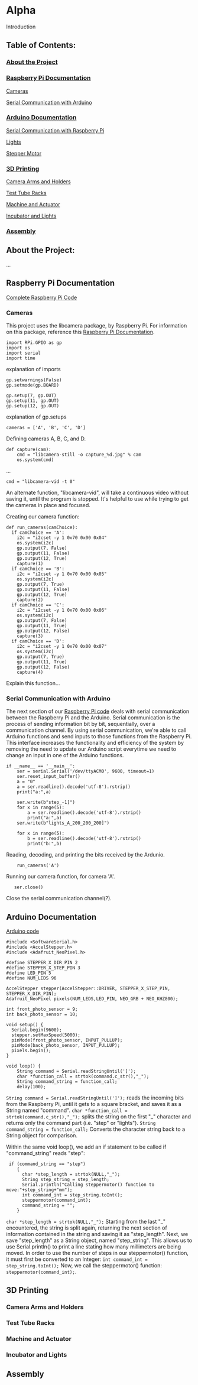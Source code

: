 # Alpha
Introduction


## Table of Contents:
### [About the Project](https://github.com/LiftLaboratory/Alpha/edit/main/README.md#about-the-project)
### [Raspberry Pi Documentation](https://github.com/LiftLaboratory/Alpha/edit/main/README.md#raspberry-pi-documentation)
  [Cameras](https://github.com/LiftLaboratory/Alpha/edit/main/README.md#cameras)
  
  [Serial Communication with Arduino](https://github.com/LiftLaboratory/Alpha/edit/main/README.md#serial-communication-with-arduino)
### [Arduino Documentation](https://github.com/LiftLaboratory/Alpha/edit/main/README.md#ardunio-documentation)
  [Serial Communication with Raspberry Pi](https://github.com/LiftLaboratory/Alpha/edit/main/README.md#serial-communication-with-raspberry-pi)
  
  [Lights](https://github.com/LiftLaboratory/Alpha/edit/main/README.md#lights)
  
  [Stepper Motor](https://github.com/LiftLaboratory/Alpha/edit/main/README.md#stepper-motor)
### [3D Printing](https://github.com/LiftLaboratory/Alpha/edit/main/README.md#3d-printing-1)
  [Camera Arms and Holders](https://github.com/LiftLaboratory/Alpha/edit/main/README.md#camera-parts)
  
  [Test Tube Racks](https://github.com/LiftLaboratory/Alpha/edit/main/README.md#test-tube-racks)
  
  [Machine and Actuator](https://github.com/LiftLaboratory/Alpha/edit/main/README.md#machine-and-actuator)
  
  [Incubator and Lights](https://github.com/LiftLaboratory/Alpha/edit/main/README.md#incubator-and-lights)
### [Assembly](https://github.com/LiftLaboratory/Alpha/edit/main/README.md#assembly-1)

## About the Project:

...

## Raspberry Pi Documentation

[Complete Raspberry Pi Code](./pi_serial_comm.py)

### Cameras
This project uses the libcamera package, by Raspberry Pi. For information on this package, reference this [Raspberry Pi Documentation](https://www.raspberrypi.com/documentation/accessories/camera.html#libcamera-and-libcamera-apps).

```
import RPi.GPIO as gp
import os
import serial
import time
```
explanation of imports

```
gp.setwarnings(False)
gp.setmode(gp.BOARD)

gp.setup(7, gp.OUT)
gp.setup(11, gp.OUT)
gp.setup(12, gp.OUT)
```
explanation of gp.setups

```
cameras = ['A', 'B', 'C', 'D']
```
Defining cameras A, B, C, and D.

```
def capture(cam):
    cmd = "libcamera-still -o capture_%d.jpg" % cam
    os.system(cmd)
```
...
```
cmd = "libcamera-vid -t 0"
```
An alternate function, "libcamera-vid", will take a continuous video without saving it, until the program is stopped. It's helpful to use while trying to get the cameras in place and focused.

Creating our camera function:
```
def run_cameras(camChoice):
  if camChoice == 'A':
    i2c = "i2cset -y 1 0x70 0x00 0x04"
    os.system(i2c)
    gp.output(7, False)
    gp.output(11, False)
    gp.output(12, True)
    capture(1)
  if camChoice == 'B':
    i2c = "i2cset -y 1 0x70 0x00 0x05"
    os.system(i2c)
    gp.output(7, True)
    gp.output(11, False)
    gp.output(12, True)
    capture(2)
  if camChoice == 'C':
    i2c = "i2cset -y 1 0x70 0x00 0x06"
    os.system(i2c)
    gp.output(7, False)
    gp.output(11, True)
    gp.output(12, False)
    capture(3)
  if camChoice == 'D':
    i2c = "i2cset -y 1 0x70 0x00 0x07"
    os.system(i2c)
    gp.output(7, True)
    gp.output(11, True)
    gp.output(12, False)
    capture(4)
 ```
 Explain this function...

### Serial Communication with Arduino
The next section of our [Raspberry Pi code](./pi_serial_comm.py) deals with serial communication between the Raspberry Pi and the Arduino. Serial communication is the process of sending information bit by bit, sequentially, over a communication channel. By using serial communication, we're able to call Arduino functions and send inputs to those functions from the Raspberry Pi. This interface increases the functionality and efficiency of the system by removing the need to update our Arduino script everytime we need to change an input in one of the Arduino functions. 

```
if __name__ == '__main__':
    ser = serial.Serial('/dev/ttyACM0', 9600, timeout=1)
    ser.reset_input_buffer()
    a = "0"
    a = ser.readline().decode('utf-8').rstrip()
    print("a:",a)
```

```
    ser.write(b"step_-1]")
    for x in range(5):
        a = ser.readline().decode('utf-8').rstrip()
        print("a:",a)
    ser.write(b"lights_A_200_200_200]")
 ```   
    
```
    for x in range(5):
        b = ser.readline().decode('utf-8').rstrip()
        print("b:",b)
```
Reading, decoding, and printing the bits received by the Ardunio. 
```        
    run_cameras('A')
 ```
 Running our camera function, for camera 'A'.
 ```       
    ser.close()
 ```
Close the serial communication channel(?).

## Arduino Documentation

[Arduino code](./arduino_code.ino)

```
#include <SoftwareSerial.h>
#include <AccelStepper.h>
#include <Adafruit_NeoPixel.h>
```
```
#define STEPPER_X_DIR_PIN 2
#define STEPPER_X_STEP_PIN 3
#define LED_PIN 5
#define NUM_LEDS 96
```
```
AccelStepper stepper(AccelStepper::DRIVER, STEPPER_X_STEP_PIN, STEPPER_X_DIR_PIN);
Adafruit_NeoPixel pixels(NUM_LEDS,LED_PIN, NEO_GRB + NEO_KHZ800); 
```
```
int front_photo_sensor = 9;
int back_photo_sensor = 10; 
```
```
void setup() {
  Serial.begin(9600);
  stepper.setMaxSpeed(5000);
  pinMode(front_photo_sensor, INPUT_PULLUP); 
  pinMode(back_photo_sensor, INPUT_PULLUP);
  pixels.begin();
}
```
```
void loop() {
    String command = Serial.readStringUntil(']');
    char *function_call = strtok(command.c_str(),"_");
    String command_string = function_call;
    delay(100);
```
```String command = Serial.readStringUntil(']');``` reads the incoming bits from the Raspberry Pi, until it gets to a square bracket, and saves it as a String named "command".
```char *function_call = strtok(command.c_str(),"_");``` splits the string on the first "_" character and returns only the command part (i.e. "step" or "lights").
```String command_string = function_call;``` Converts the character string back to a String object for comparison.

Within the same void loop(), we add an if statement to be called if "command_string" reads "step":
```
 if (command_string == "step")
    {
      char *step_length = strtok(NULL,"_");
      String step_string = step_length;
      Serial.println("Calling steppermotor() function to move:"+step_string+"mm");
      int command_int = step_string.toInt();
      steppermotor(command_int);
      command_string = "";
    }
```
``` char *step_length = strtok(NULL,"_"); ``` Starting from the last "_" encountered, the string is split again, returning the next section of information contained in the string and saving it as "step_length". Next, we save "step_length" as a String object, named "step_string". This allows us to use Serial.println() to print a line stating how many millimeters are being moved. In order to use the number of steps in our steppermotor() function, it must first be converted to an Integer: ```int command_int = step_string.toInt();``` Now, we call the steppermotor() function: ```steppermotor(command_int);```.


## 3D Printing
### Camera Arms and Holders

### Test Tube Racks

### Machine and Actuator

### Incubator and Lights


## Assembly
